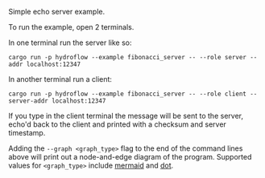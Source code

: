 Simple echo server example.

To run the example, open 2 terminals.

In one terminal run the server like so:
```
cargo run -p hydroflow --example fibonacci_server -- --role server --addr localhost:12347
```

In another terminal run a client:
```
cargo run -p hydroflow --example fibonacci_server -- --role client --server-addr localhost:12347
```

If you type in the client terminal the message will be sent to the server, echo'd back to the client and printed with a checksum and server timestamp.

Adding the `--graph <graph_type>` flag to the end of the command lines above will print out a node-and-edge diagram of the program. Supported values for `<graph_type>` include [mermaid](https://mermaid-js.github.io/) and [dot](https://graphviz.org/doc/info/lang.html).
